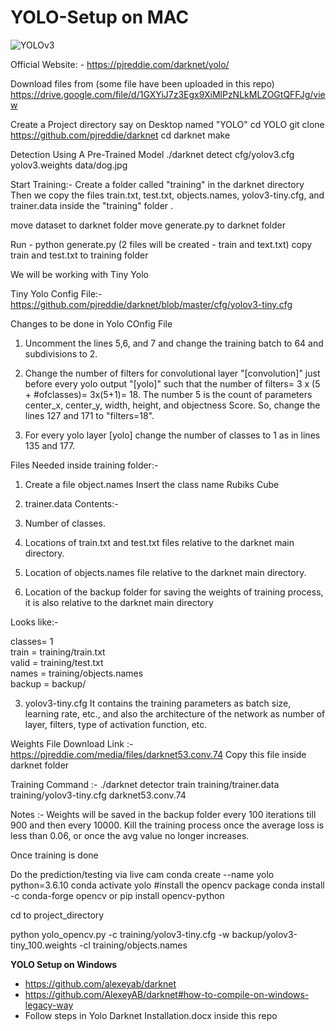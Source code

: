 # YOLO-Setup on MAC

![YOLOv3](https://encrypted-tbn0.gstatic.com/images?q=tbn%3AANd9GcSsQfpSLmDtzLmpLJBb4i-BtU4l99IuHmRmoA&usqp=CAU)

Official Website: - https://pjreddie.com/darknet/yolo/

Download files from (some file have been uploaded in this repo)
https://drive.google.com/file/d/1GXYiJ7z3Egx9XiMlPzNLkMLZOGtQFFJg/view

Create a Project directory say on Desktop named "YOLO"
cd YOLO
git clone https://github.com/pjreddie/darknet
cd darknet
make

Detection Using A Pre-Trained Model
./darknet detect cfg/yolov3.cfg yolov3.weights data/dog.jpg


Start Training:-
Create a folder called "training" in the darknet directory
Then we copy the files train.txt, test.txt, objects.names, yolov3-tiny.cfg, and trainer.data inside the "training" folder .

move dataset to darknet folder
move generate.py to darknet folder

Run -  python generate.py (2 files will be created - train and text.txt)
copy train and test.txt to training folder


We will be working with Tiny Yolo
 
Tiny Yolo Config File:- https://github.com/pjreddie/darknet/blob/master/cfg/yolov3-tiny.cfg
 
Changes to be done in Yolo COnfig File
 
1. Uncomment the lines 5,6, and 7 and change the training batch to 64 and subdivisions to 2.
 
2. Change the number of filters for convolutional layer "[convolution]" just before every yolo output "[yolo]" such that the number of filters= 3 x (5 + #ofclasses)= 3x(5+1)= 18. The number 5 is the count of parameters center_x, center_y, width, height, and objectness Score. So, change the lines 127 and 171 to "filters=18".
 
3. For every yolo layer [yolo] change the number of classes to 1 as in lines 135 and 177.
 
Files Needed inside training folder:-
 
1. Create a file object.names
Insert the class name
Rubiks Cube
 
2. trainer.data
Contents:-
1. Number of classes.
2. Locations of train.txt and test.txt files relative to the darknet main directory.
3. Location of objects.names file relative to the darknet main directory.
4. Location of the backup folder for saving the weights of training process, it is also relative to the darknet main directory
 
Looks like:-
 
classes= 1  
train  = training/train.txt  
valid  = training/test.txt  
names = training/objects.names  
backup = backup/
 
3. yolov3-tiny.cfg 
It contains the training parameters as batch size, learning rate, etc., and also the architecture of the network as number of layer, filters, type of activation function, etc.
 
Weights File Download Link :- https://pjreddie.com/media/files/darknet53.conv.74
Copy this file inside darknet folder

Training Command :- ./darknet detector train training/trainer.data training/yolov3-tiny.cfg darknet53.conv.74
 
Notes :-
Weights will be saved in the backup folder every 100 iterations till 900 and then every 10000.
Kill the training process once the average loss is less than 0.06, or once the avg value no longer increases.
 
Once training is done
 
Do the prediction/testing via live cam
conda create --name yolo python=3.6.10
conda activate yolo
#install the opencv package
conda install -c conda-forge opencv
or
pip install opencv-python
 
cd to project_directory
 
python yolo_opencv.py -c training/yolov3-tiny.cfg -w backup/yolov3-tiny_100.weights -cl training/objects.names
 
 
 

**YOLO Setup on Windows**
- https://github.com/alexeyab/darknet
- https://github.com/AlexeyAB/darknet#how-to-compile-on-windows-legacy-way
- Follow steps in Yolo Darknet Installation.docx inside this repo
